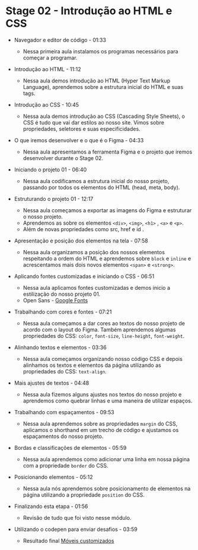 # Stage 02 - Introdução ao HTML e CSS

* Navegador e editor de código - 01:33
  - Nessa primeira aula instalamos os programas necessários para começar a programar.

* Introdução ao HTML - 11:12
   - Nessa aula demos introdução ao HTML (Hyper Text Markup Language), aprendemos sobre a estrutura inicial do HTML e suas tags.

* Introdução ao CSS - 10:45
   - Nessa aula demos introdução ao CSS (Cascading Style Sheets), o CSS é tudo que vai dar estilos ao nosso site. Vimos sobre propriedades, seletores e suas especificidades.

* O que iremos desenvolver e o que é o Figma - 04:33
   - Nessa aula apresentamos a ferramenta Figma e o projeto que iremos desenvolver durante o Stage 02.

* Iniciando o projeto 01 - 06:40
    - Nessa aula codificamos a estrutura inicial do nosso projeto, passando por todos os elementos do HTML (head, meta, body).

* Estruturando o projeto 01 - 12:17
    - Nessa aula começamos a exportar as imagens do Figma e estruturar o nosso projeto.
    - Aprendemos as sobre os elementos `<div>`, `<img>`, `<h1>` , `<a>` e `<p>`.
    - Além de novas propriedades como src, href e id .

* Apresentação e posição dos elementos na tela - 07:58
    - Nessa aula organizamos a posição dos nossos elementos respeitando a ordem do HTML e aprendemos sobre `block` e `inline` e acrescentamos mais dois novos elementos `<span>` e `<strong>`.

* Aplicando fontes customizadas e iniciando o CSS - 06:51
    - Nessa aula aplicamos fontes customizadas e demos inicio a estilização do nosso projeto 01.
    - Open Sans - [Google Fonts](https://fonts.google.com/)

* Trabalhando com cores e fontes - 07:21
    - Nessa aula começamos a dar cores ao textos do nosso projeto de acordo com o layout do Figma. Também aprendemos algumas propriedades do CSS: `color`, `font-size`, `line-height`, `font-weight`.

* Alinhando textos e elementos - 03:36
    - Nessa aula começamos organizando nosso código CSS e depois alinhamos os textos e elementos da página utilizando as propriedades do CSS: `text-align`.

* Mais ajustes de textos - 04:48
    - Nessa aula fizemos alguns ajustes nos textos do nosso projeto e aprendemos como quebrar linhas e uma maneira de utilizar espaços.

* Trabalhando com espaçamentos - 09:53
    - Nessa aula aprendemos sobre as propriedades `margin` do CSS, aplicamos o shorthand em um trecho de código e ajustamos os espaçamentos do nosso projeto.

* Bordas e classificações de elementos - 05:59
    - Nessa aula aprendemos como adicionar uma linha em nossa página com a propriedade `border` do CSS.

* Posicionando elementos - 05:12
    - Nessa aula nós aprendemos sobre posicionamento de elementos na página utilizando a propriedade `position` do CSS.

* Finalizando esta etapa - 01:56
    - Revisão de tudo que foi visto nesse módulo.

* Utilizando o codepen para enviar desafios - 03:59
    - Resultado final [Móveis customizados](https://explorer-stage02-p01.vercel.app/)

